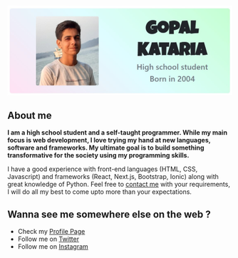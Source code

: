 ![Gopal Kataria](https://raw.githubusercontent.com/Gopalkataria/Gopalkataria/master/screenshot.jpg)


## About me 

**I am a high school student and a self-taught programmer. While my main focus is web development, I love trying my hand at new languages, software and frameworks. My ultimate goal is to build something transformative for the society using my programming skills.**

I have a good experience with front-end languages (HTML, CSS, Javascript) and frameworks (React, Next.js, Bootstrap, Ionic) along with great knowledge of Python. Feel free to [contact me]( https://gopalkataria.web.app/contact) with your requirements, I will do all my best to come upto more than your expectations.


## Wanna see me somewhere else on the web ? 
* Check my [Profile Page ]( https://gopalkataria.web.app/ ) 
* Follow me on [Twitter ]( https://twitter.com/gopal_kataria_)
* Follow me on [Instagram]( https://www.instagram.com/iam_gopalk/ )


